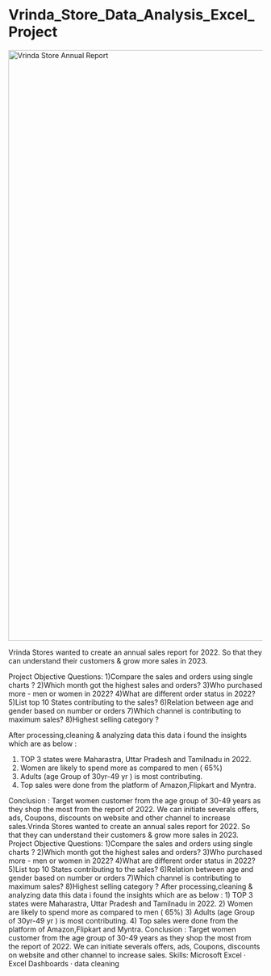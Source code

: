 # Vrinda_Store_Data_Analysis_Excel_Project
<img width="1171" alt="Vrinda Store Annual Report" src="https://github.com/Shivani9508/Vrinda_Store_Data_Analysis_Excel_Project/assets/142001944/756b1649-18c0-40a5-9fc4-4a0cec3f7eca">


Vrinda Stores wanted to create an annual sales report for 2022. So that they can understand their customers & grow more sales in 2023.

Project Objective Questions:
1)Compare the sales and orders using single charts ?
2)Which month got the highest sales and orders?
3)Who purchased more - men or women in 2022?
4)What are different order status in 2022?
5)List top 10 States contributing to the sales?
6)Relation between age and gender based on number or orders 
7)Which channel is contributing to maximum sales?
8)Highest selling category ?

After processing,cleaning & analyzing data this data i found the insights which are as below :
1) TOP 3 states were Maharastra, Uttar Pradesh and Tamilnadu in 2022. 
2) Women are likely to spend more as compared to men ( 65%) 
3) Adults (age Group of 30yr-49 yr ) is most contributing. 
4) Top sales were done from the platform of Amazon,Flipkart and Myntra.

Conclusion :
Target women customer from the age group of 30-49 years as they shop the most from the report of 2022. We can initiate severals offers, ads, Coupons, discounts on website and other channel to increase sales.Vrinda Stores wanted to create an annual sales report for 2022. So that they can understand their customers & grow more sales in 2023. Project Objective Questions: 1)Compare the sales and orders using single charts ? 2)Which month got the highest sales and orders? 3)Who purchased more - men or women in 2022? 4)What are different order status in 2022? 5)List top 10 States contributing to the sales? 6)Relation between age and gender based on number or orders 7)Which channel is contributing to maximum sales? 8)Highest selling category ? After processing,cleaning & analyzing data this data i found the insights which are as below : 1) TOP 3 states were Maharastra, Uttar Pradesh and Tamilnadu in 2022. 2) Women are likely to spend more as compared to men ( 65%) 3) Adults (age Group of 30yr-49 yr ) is most contributing. 4) Top sales were done from the platform of Amazon,Flipkart and Myntra. Conclusion : Target women customer from the age group of 30-49 years as they shop the most from the report of 2022. We can initiate severals offers, ads, Coupons, discounts on website and other channel to increase sales.
Skills: Microsoft Excel · Excel Dashboards · data cleaning
